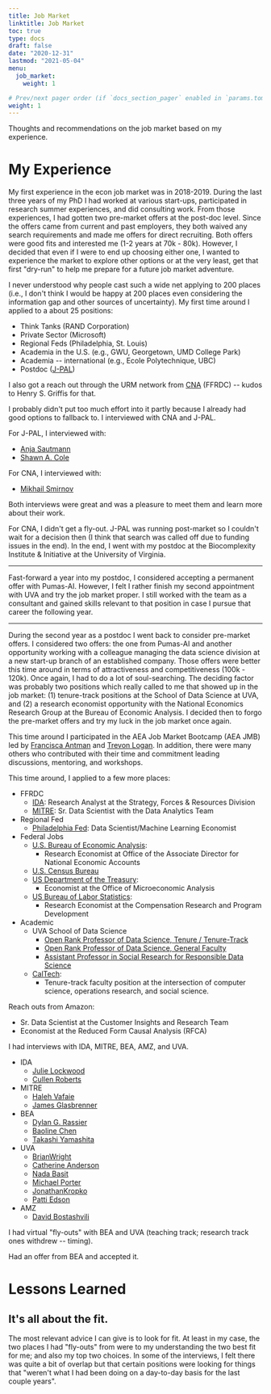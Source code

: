```yaml
---
title: Job Market
linktitle: Job Market
toc: true
type: docs
draft: false
date: "2020-12-31"
lastmod: "2021-05-04"
menu:
  job_market:
    weight: 1

# Prev/next pager order (if `docs_section_pager` enabled in `params.toml`)
weight: 1
---
```

Thoughts and recommendations on the job market based on my experience.

# My Experience

My first experience in the econ job market was in 2018-2019. During the last three years of my PhD I had worked at various start-ups, participated in research summer experiences, and did consulting work. From those experiences, I had gotten two pre-market offers at the post-doc level. Since the offers came from current and past employers, they both waived any search requirements and made me offers for direct recruiting. Both offers were good fits and interested me (1-2 years at 70k - 80k). However, I decided that even if I were to end up choosing either one, I wanted to experience the market to explore other options or at the very least, get that first "dry-run" to help me prepare for a future job market adventure.

I never understood why people cast such a wide net applying to 200 places (i.e., I don't think I would be happy at 200 places even considering the information gap and other sources of uncertainty). My first time around I applied to a about 25 positions:

- Think Tanks (RAND Corporation)
- Private Sector (Microsoft)
- Regional Feds (Philadelphia, St. Louis)
- Academia in the U.S. (e.g., GWU, Georgetown, UMD College Park)
- Academia -- international (e.g., Ecole Polytechnique, UBC)
- Postdoc ([J-PAL](https://www.povertyactionlab.org/))

I also got a reach out through the URM network from [CNA](https://www.cna.org/research/) (FFRDC) -- kudos to Henry S. Griffis for that.

I probably didn't put too much effort into it partly because I already had good options to fallback to. I interviewed with CNA and J-PAL.

For J-PAL, I interviewed with:

- [Anja Sautmann](https://www.worldbank.org/en/about/people/a/anja-sautmann)
- [Shawn A. Cole](https://www.hbs.edu/faculty/Pages/profile.aspx?facId=340064)

For CNA, I interviewed with:

- [Mikhail Smirnov](https://www.linkedin.com/in/mikhail-smirnov-45ba8046/)

Both interviews were great and was a pleasure to meet them and learn more about their work.

For CNA, I didn't get a fly-out. J-PAL was running post-market so I couldn't wait for a decision then (I think that search was called off due to funding issues in the end). In the end, I went with my postdoc at the Biocomplexity Institute & Initiative at the University of Virginia.

---

Fast-forward a year into my postdoc, I considered accepting a permanent offer with Pumas-AI. However, I felt I rather finish my second appointment with UVA and try the job market proper. I still worked with the team as a consultant and gained skills relevant to that position in case I pursue that career the following year.

---

During the second year as a postdoc I went back to consider pre-market offers. I considered two offers: the one from Pumas-AI and another opportunity working with a colleague managing the data science division at a new start-up branch of an established company. Those offers were better this time around in terms of attractiveness and competitiveness (100k - 120k). Once again, I had to do a lot of soul-searching. The deciding factor was probably two positions which really called to me that showed up in the job market: (1) tenure-track positions at the School of Data Science at UVA, and (2) a research economist opportunity with the National Economics Research Group at the Bureau of Economic Analysis. I decided then to forgo the pre-market offers and try my luck in the job market once again.

This time around I participated in the AEA Job Market Bootcamp (AEA JMB) led by [Francisca Antman](https://spot.colorado.edu/~antmanf/) and [Trevon Logan](https://economics.osu.edu/people/logan.155). In addition, there were many others who contributed with their time and commitment leading discussions, mentoring, and workshops.

This time around, I applied to a few more places:

- FFRDC
  - [IDA](https://www.aeaweb.org/joe/listing.php?JOE_ID=111466644): Research Analyst at the Strategy, Forces & Resources Division
  - [MITRE](https://mitre.wd5.myworkdayjobs.com/en-US/MITRE/job/Data-Scientist---Sr_R101766-1): Sr. Data Scientist with the Data Analytics Team
- Regional Fed
  - [Philadelphia Fed](https://econjobmarket.org/positions/6728/1/0): Data Scientist/Machine Learning Economist
- Federal Jobs
  - [U.S. Bureau of Economic Analysis](https://www.aeaweb.org/joe/listing.php?JOE_ID=111465801):
    - Research Economist at Office of the Associate Director for National Economic Accounts
  - [U.S. Census Bureau](https://www.aeaweb.org/joe/listing.php?JOE_ID=111465714)
  - [US Department of the Treasury](https://www.aeaweb.org/joe/listing.php?JOE_ID=111465721):
    - Economist at the Office of Microeconomic Analysis
  - [US Bureau of Labor Statistics](https://www.aeaweb.org/joe/listing.php?JOE_ID=111465114):
    - Research Economist at the Compensation Research and Program Development
- Academic
  - UVA School of Data Science
    - [Open Rank Professor of Data Science, Tenure / Tenure-Track](https://uva.wd1.myworkdayjobs.com/UVAJobs/job/Charlottesville-VA/Open-Rank-Professor-of-Data-Science--Tenure---Tenure-Track_R0020075)
    - [Open Rank Professor of Data Science, General Faculty](https://uva.wd1.myworkdayjobs.com/en-US/UVAJobs/job/Charlottesville-VA/Open-Rank-Professor-of-Data-Science--General-Faculty_R0019921)
    - [Assistant Professor in Social Research for Responsible Data Science](https://uva.wd1.myworkdayjobs.com/UVAJobs/job/Charlottesville-VA/Assistant-Professor-in-Social-Research-for-Responsible-Data-Science_R0020611)
  - [CalTech](https://www.aeaweb.org/joe/listing.php?JOE_ID=111465239):
    - Tenure-track faculty position at the intersection of computer science, operations research, and social science.

Reach outs from Amazon:
- Sr. Data Scientist at the Customer Insights and Research Team
- Economist at the Reduced Form Causal Analysis (RFCA)

I had interviews with IDA, MITRE, BEA, AMZ, and UVA.

- IDA
  - [Julie Lockwood](https://www.linkedin.com/in/julie-lockwood-2a3a70a/)
  - [Cullen Roberts](https://www.linkedin.com/in/cullen-roberts-a2278614/)
- MITRE
  - [Haleh Vafaie](https://www.linkedin.com/in/haleh-vafaie-7b25442/)
  - [James Glasbrenner](https://www.linkedin.com/in/jkglasbrenner/)
- BEA
  - [Dylan G. Rassier](https://www.bea.gov/research/meet-the-researchers/dylan-rassier)
  - [Baoline Chen](https://www.bea.gov/research/meet-the-researchers/baoline-chen)
  - [Takashi Yamashita](https://www.bea.gov/research/meet-the-researchers/takashi-yamashita)
- UVA
  - [Brian​ Wright](https://datascience.virginia.edu/people/brian-wright)
  - [Catherine Anderson](https://datascience.virginia.edu/people/catherine-anderson)
  - [Nada Basit](https://datascience.virginia.edu/people/nada-basit)
  - [Michael Porter](https://datascience.virginia.edu/people/mike-porter)
  - [Jonathan​ Kropko](https://datascience.virginia.edu/people/jonathan-kropko)
  - [Patti Edson](https://datascience.virginia.edu/people/patti-edson)
- AMZ
  - [David Bostashvili](https://www.linkedin.com/in/bostashvili/)

I had virtual "fly-outs" with BEA and UVA (teaching track; research track ones withdrew -- timing).

Had an offer from BEA and accepted it.

# Lessons Learned

## It's all about the fit.

The most relevant advice I can give is to look for fit. At least in my case, the two places I had "fly-outs" from were to my understanding the two best fit for me; and also my top two choices. In some of the interviews, I felt there was quite a bit of overlap but that certain positions were looking for things that "weren't what I had been doing on a day-to-day basis for the last couple years".
